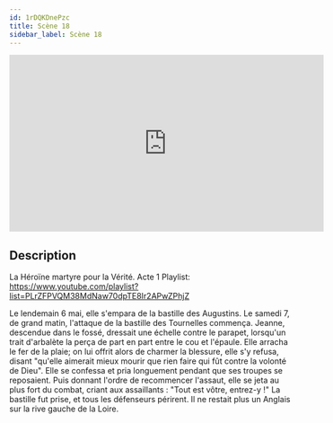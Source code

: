 ```yaml
---
id: 1rDQKDnePzc
title: Scène 18
sidebar_label: Scène 18
---
```


<iframe
  width="560"
  height="315"
  src="https://www.youtube.com/embed/1rDQKDnePzc"
  title="YouTube video player"
  frameborder="0"
  allow="accelerometer; autoplay; clipboard-write; encrypted-media; gyroscope; picture-in-picture; web-share"
  referrerpolicy="strict-origin-when-cross-origin"
  allowfullscreen
></iframe>

## Description

La Héroïne martyre pour la Vérité. Acte 1
Playlist: https://www.youtube.com/playlist?list=PLrZFPVQM38MdNaw70dpTE8Ir2APwZPhjZ

Le lendemain 6 mai, elle s'empara de la bastille des Augustins. Le samedi 7, de grand matin, l'attaque de la bastille des Tournelles commença. Jeanne, descendue dans le fossé, dressait une échelle contre le parapet, lorsqu'un trait d'arbalète la perça de part en part entre le cou et l'épaule. Elle arracha le fer de la plaie; on lui offrit alors de charmer la blessure, elle s'y refusa, disant "qu'elle aimerait mieux mourir que rien faire qui fût contre la volonté de Dieu". Elle se confessa et pria longuement pendant que ses troupes se reposaient. Puis donnant l'ordre de recommencer l'assaut, elle se jeta au plus fort du combat, criant aux assaillants : 
"Tout est vôtre, entrez-y !"
La bastille fut prise, et tous les défenseurs périrent. Il ne restait plus un Anglais sur la rive gauche de la Loire.
